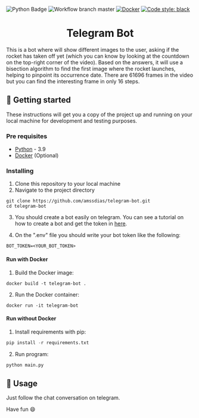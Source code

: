 [python-download]: https://www.python.org/downloads/
[telegram-bot-tutorial]: https://medium.com/geekculture/generate-telegram-token-for-bot-api-d26faf9bf064

![Python Badge](https://img.shields.io/badge/Python-3.9-blue?logo=python)
![Workflow branch master](https://github.com/amssdias/telegram-bot/actions/workflows/testing.yml/badge.svg?branch=master)
[![Docker](https://badgen.net/badge/icon/docker?icon=docker&label)](https://https://docker.com/)
[![Code style: black](https://img.shields.io/badge/code%20style-black-000000.svg)](https://github.com/psf/black)

<h1 align=center>Telegram Bot</h1>

This is a bot where will show different images to the user, asking if the rocket has taken off yet (which you can know by looking at the countdown on the top-right corner of the video). Based on the answers, it will use a bisection algorithm to find the first image where the rocket launches, helping to pinpoint its occurrence date. There are 61696 frames in the video but you can find the interesting frame in only 16 steps.

## :hammer: Getting started

These instructions will get you a copy of the project up and running on your local machine for development and testing purposes.

### Pre requisites

- [Python][python-download] - 3.9
- [Docker](https://www.docker.com/) (Optional)

### Installing


1. Clone this repository to your local machine
2. Navigate to the project directory


```
git clone https://github.com/amssdias/telegram-bot.git
cd telegram-bot
```

3. You should create a bot easily on telegram. You can see a tutorial on how to create a bot and get the token in [here][telegram-bot-tutorial].
   
4. On the ".env" file you should write your bot token like the following:

```
BOT_TOKEN=<YOUR_BOT_TOKEN>
```

#### Run with Docker

1. Build the Docker image:

```
docker build -t telegram-bot .
```

2. Run the Docker container:

```
docker run -it telegram-bot
```

#### Run without Docker


1. Install requirements with pip:

```python
pip install -r requirements.txt
```

2. Run program:

```python
python main.py
```


## :mag_right: Usage

Just follow the chat conversation on telegram.

Have fun :smile:
